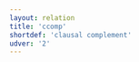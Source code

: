 ```yaml
---
layout: relation
title: 'ccomp'
shortdef: 'clausal complement'
udver: '2'
---
```

<!-- Interlanguage links updated Út zář 29 20:23:22 CEST 2020 -->
